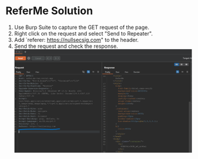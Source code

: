 # ReferMe Solution

1. Use Burp Suite to capture the GET request of the page. 
2. Right click on the request and select "Send to Repeater".
3. Add `referer: https://nullsecsig.com" to the header.
4. Send the request and check the response.
    ![image](images/request.png)